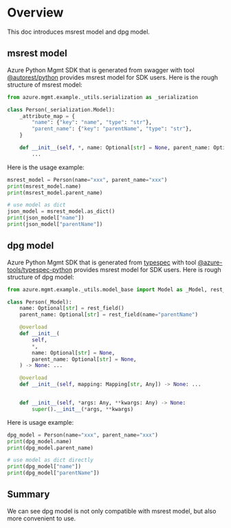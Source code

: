 # Overview

This doc introduces msrest model and dpg model.

## msrest model

Azure Python Mgmt SDK that is generated from swagger with tool [@autorest/python](https://www.npmjs.com/package/@autorest/python) provides msrest model for SDK users. Here is the rough structure of msrest model:

```python
from azure.mgmt.example._utils.serialization as _serialization

class Person(_serialization.Model):
    _attribute_map = {
        "name": {"key": "name", "type": "str"},
        "parent_name": {"key": "parentName", "type": "str"},
    }

    def __init__(self, *, name: Optional[str] = None, parent_name: Optional[str] = None) -> None:
        ...
```
Here is the usage example:

```python
msrest_model = Person(name="xxx", parent_name="xxx")
print(msrest_model.name)
print(msrest_model.parent_name)

# use model as dict
json_model = msrest_model.as_dict()
print(json_model["name"])
print(json_model["parentName"])
```

## dpg model

Azure Python Mgmt SDK that is generated from [typespec](https://github.com/microsoft/typespec/) with tool [@azure-tools/typespec-python](https://www.npmjs.com/package/@azure-tools/typespec-python) provides msrest model for SDK users. Here is rough structure of dpg model:

```python
from azure.mgmt.example._utils.model_base import Model as _Model, rest_field

class Person(_Model):
    name: Optional[str] = rest_field()
    parent_name: Optional[str] = rest_field(name="parentName")

    @overload
    def __init__(
        self,
        *,
        name: Optional[str] = None,
        parent_name: Optional[str] = None,
    ) -> None: ...

    @overload
    def __init__(self, mapping: Mapping[str, Any]) -> None: ...


    def __init__(self, *args: Any, **kwargs: Any) -> None:
        super().__init__(*args, **kwargs)
```

Here is usage example:

```python
dpg_model = Person(name="xxx", parent_name="xxx")
print(dpg_model.name)
print(dpg_model.parent_name)

# use model as dict directly
print(dpg_model["name"])
print(dpg_model["parentName"])
```

## Summary

We can see dpg model is not only compatible with msrest model, but also more convenient to use.

